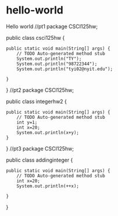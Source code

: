 # hello-world
Hello world
//pt1
package CSCI125hw;

public class csci125hw {

	public static void main(String[] args) {
		// TODO Auto-generated method stub
		System.out.println("TY");
		System.out.println("98722344");
		System.out.println("tyi02@nyit.edu");
		
	}

}
//pt2
package CSCI125hw;

public class integerhw2 {

	public static void main(String[] args) {
		// TODO Auto-generated method stub
		int y=1;
		int x=20;
		System.out.println(x+y);
	}

}
//pt3
package CSCI125hw;

public class addinginteger {

	public static void main(String[] args) {
		// TODO Auto-generated method stub
		int x=20;
		System.out.println(++x);
				
	}

}
